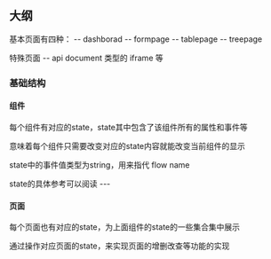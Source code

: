 ## 大纲

基本页面有四种：
 -- dashborad
 -- formpage
 -- tablepage
 -- treepage

特殊页面
 -- api document 类型的 iframe 等

### 基础结构

#### 组件

每个组件有对应的state，state其中包含了该组件所有的属性和事件等

意味着每个组件只需要改变对应的state内容就能改变当前组件的显示

state中的事件值类型为string，用来指代 flow name

state的具体参考可以阅读 ---

#### 页面

每个页面也有对应的state，为上面组件的state的一些集合集中展示

通过操作对应页面的state，来实现页面的增删改查等功能的实现
